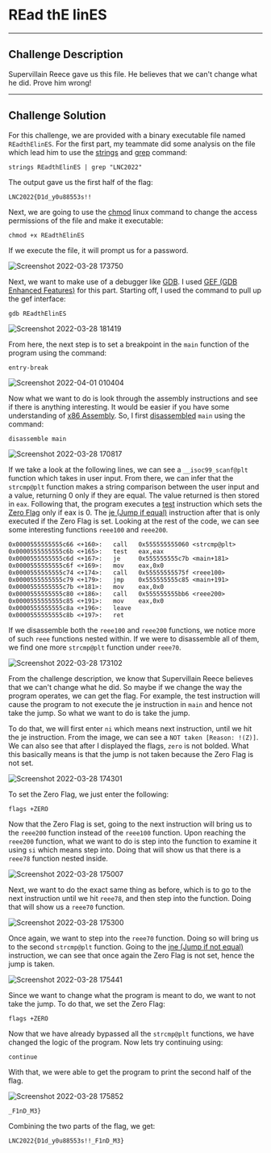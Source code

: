 # REad thE linES

---

## Challenge Description 
Supervillain Reece gave us this file. He believes that we can't change what he did. Prove him wrong!

---

## Challenge Solution
For this challenge, we are provided with a binary executable file named `REadthElinES`. For the first part, my teammate did some analysis on the file which lead him to use the [strings](https://www.ibm.com/docs/en/aix/7.2?topic=s-strings-command) and [grep](https://www.ibm.com/docs/en/aix/7.2?topic=g-grep-command) command:
```
strings REadthElinES | grep "LNC2022"
```

The output gave us the first half of the flag:
```
LNC2022{D1d_y0u88553s!!
```

Next, we are going to use the [chmod](https://www.howtogeek.com/437958/how-to-use-the-chmod-command-on-linux/) linux command to change the access permissions of the file and make it executable:

```
chmod +x REadthElinES 
```

If we execute the file, it will prompt us for a password.

![Screenshot 2022-03-28 173750](https://user-images.githubusercontent.com/101789488/160370684-6da241c6-c6ce-4b9c-94a9-110bcb13caf8.png)

Next, we want to make use of a debugger like [GDB](https://www.tutorialspoint.com/gnu_debugger/what_is_gdb.htm). I used [GEF (GDB Enhanced Features)](https://github.com/hugsy/gef) for this part. Starting off, I used the command to pull up the gef interface:
```
gdb REadthElinES
```
![Screenshot 2022-03-28 181419](https://user-images.githubusercontent.com/101789488/160377113-eddc16bb-beb7-4c3d-883c-5b5692f3bc9a.png)

From here, the next step is to set a breakpoint in the `main` function of the program using the command:
```
entry-break
```
![Screenshot 2022-04-01 010404](https://user-images.githubusercontent.com/101789488/161110849-ca76632c-2f9a-4fa3-bc3e-7c308c0a4332.png)

Now what we want to do is look through the assembly instructions and see if there is anything interesting. It would be easier if you have some understanding of [x86 Assembly](https://en.wikipedia.org/wiki/X86_assembly_language). So, I first [disassembled](https://visualgdb.com/gdbreference/commands/disassemble) `main` using the command:
```
disassemble main
```
![Screenshot 2022-03-28 170817](https://user-images.githubusercontent.com/101789488/160365262-b2c22e17-d8ec-407e-a1ca-c795070069ef.png)

If we take a look at the following lines, we can see a `__isoc99_scanf@plt` function which takes in user input. From there, we can infer that the `strcmp@plt` function makes a string comparison between the user input and a value, returning 0 only if they are equal. The value returned is then stored in `eax`. Following that, the program executes a [test](https://en.wikipedia.org/wiki/TEST_(x86_instruction)) instruction which sets the [Zero Flag](https://en.wikipedia.org/wiki/Zero_flag) only if eax is 0. The [je (Jump if equal)](http://unixwiz.net/techtips/x86-jumps.html) instruction after that is only executed if the Zero Flag is set. Looking at the rest of the code, we can see some interesting functions `reee100` and `reee200`.
```
0x0000555555555c66 <+160>:   call   0x555555555060 <strcmp@plt>
0x0000555555555c6b <+165>:   test   eax,eax
0x0000555555555c6d <+167>:   je     0x555555555c7b <main+181>
0x0000555555555c6f <+169>:   mov    eax,0x0
0x0000555555555c74 <+174>:   call   0x55555555575f <reee100>
0x0000555555555c79 <+179>:   jmp    0x555555555c85 <main+191>
0x0000555555555c7b <+181>:   mov    eax,0x0
0x0000555555555c80 <+186>:   call   0x555555555bb6 <reee200>
0x0000555555555c85 <+191>:   mov    eax,0x0
0x0000555555555c8a <+196>:   leave  
0x0000555555555c8b <+197>:   ret 
```

If we disassemble both the `reee100` and `reee200` functions, we notice more of such `reee` functions nested within. If we were to disassemble all of them, we find one more `strcmp@plt` function under `reee70`.

![Screenshot 2022-03-28 173102](https://user-images.githubusercontent.com/101789488/160369469-0246269c-69ee-4f9d-8f94-97a3c03e1c57.png)

From the challenge description, we know that Supervillain Reece believes that we can't change what he did. So maybe if we change the way the program operates, we can get the flag. For example, the test instruction will cause the program to not execute the je instruction in `main` and hence not take the jump. So what we want to do is take the jump. 

To do that, we will first enter `ni` which means next instruction, until we hit the je instruction. From the image, we can see a `NOT taken [Reason: !(Z)]`. We can also see that after I displayed the flags, `zero` is not bolded. What this basically means is that the jump is not taken because the Zero Flag is not set. 

![Screenshot 2022-03-28 174301](https://user-images.githubusercontent.com/101789488/160371661-ab78e83a-0938-4d37-a716-9cd4150613c3.png)

To set the Zero Flag, we just enter the following:
```
flags +ZERO
```

Now that the Zero Flag is set, going to the next instruction will bring us to the `reee200` function instead of the `reee100` function. Upon reaching the `reee200` function, what we want to do is step into the function to examine it using `si` which means step into. Doing that will show us that there is a `reee78` function nested inside.

![Screenshot 2022-03-28 175007](https://user-images.githubusercontent.com/101789488/160372906-f1199884-cc55-499f-885f-b0f2a6781a02.png)

Next, we want to do the exact same thing as before, which is to go to the next instruction until we hit `reee78`, and then step into the function. Doing that will show us a `reee70` function.

![Screenshot 2022-03-28 175300](https://user-images.githubusercontent.com/101789488/160373434-988eff42-bd3a-478d-8f0e-e433d6cbf3e3.png)

Once again, we want to step into the `reee70` function. Doing so will bring us to the second `strcmp@plt` function. Going to the [jne (Jump if not equal)](http://unixwiz.net/techtips/x86-jumps.html) instruction, we can see that once again the Zero Flag is not set, hence the jump is taken.

![Screenshot 2022-03-28 175441](https://user-images.githubusercontent.com/101789488/160373766-410202d9-e4fe-47f3-91af-1f451804206c.png)

Since we want to change what the program is meant to do, we want to not take the jump. To do that, we set the Zero Flag:
```
flags +ZERO
```

Now that we have already bypassed all the `strcmp@plt` functions, we have changed the logic of the program. Now lets try continuing using:
```
continue
```

With that, we were able to get the program to print the second half of the flag.

![Screenshot 2022-03-28 175852](https://user-images.githubusercontent.com/101789488/160374622-de3b50ad-7171-41e3-8486-70b889ff47bb.png)
```
_F1nD_M3}
```

Combining the two parts of the flag, we get:
```
LNC2022{D1d_y0u88553s!!_F1nD_M3}
```